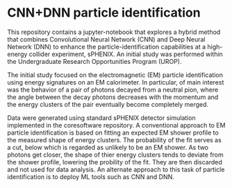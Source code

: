 # CNN+DNN particle identification

This repository contains a jupyter-notebook that explores a hybrid method that combines Convolutional Neural Network (CNN) and Deep Neural Network (DNN) to enhance the particle-identification capabilities at a high-energy collider experiment, sPHENIX. An initial study was performed within the Undergraduate Research Opportunities Program (UROP). 

The initial study focused on the electromagnetic (EM) particle identification using energy signatures on an EM calorimeter. In particular, of main interest was the behavior of a pair of photons decayed from a neutral pion, where the angle between the decay photons decreases with the momentum and the energy clusters of the pair eventually become completely merged. 

Data were generated using standard sPHENIX detector simulation implemented in the coresoftware repository. A conventional approach to EM particle identification is based on fitting an expected EM shower profile to the measured shape of energy clusters. The probability of the fit serves as a cut, below which is regarded as unlikely to be an EM shower. As two photons get closer, the shape of thier energy clusters tends to deviate from the shower profile, lowering the probility of the fit. They are then discarded and not used for data analysis. An alternate approach to this task of particle identification is to deploy ML tools such as CNN and DNN.   
